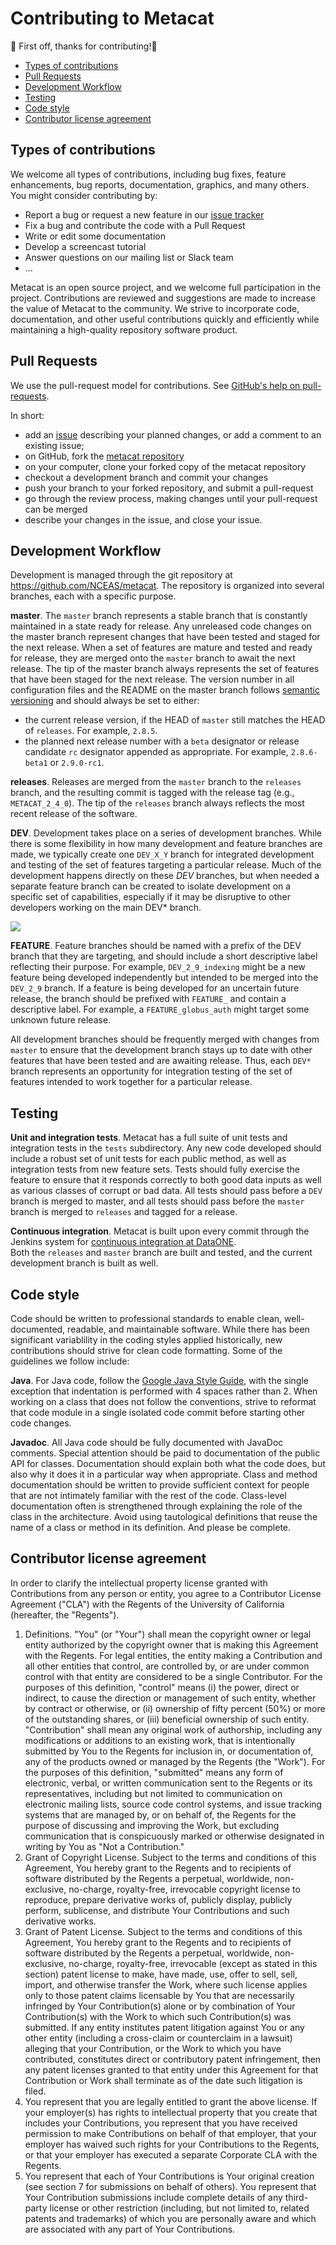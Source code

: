 # Contributing to Metacat

:tada: First off, thanks for contributing!:tada:

- [Types of contributions](#types-of-contributions)
- [Pull Requests](#pull-requests)
- [Development Workflow](#development-workflow)
- [Testing](#testing)
- [Code style](#code-style)
- [Contributor license agreement](#contributor-license-agreement)

## Types of contributions

We welcome all types of contributions, including bug fixes, feature enhancements,
bug reports, documentation, graphics, and many others.  You might consider contributing by:

- Report a bug or request a new feature in our [issue tracker](https://github.com/NCEAS/metacat/issues)
- Fix a bug and contribute the code with a Pull Request
- Write or edit some documentation
- Develop a screencast tutorial
- Answer questions on our mailing list or Slack team
- ...

Metacat is an open source project, and we welcome full
participation in the project.  Contributions are reviewed and suggestions are
made to increase the value of Metacat to the community.  We strive to
incorporate code, documentation, and other useful contributions quickly and
efficiently while maintaining a high-quality repository software product.

## Pull Requests
We use the pull-request model for contributions. See [GitHub's help on pull-requests](https://help.github.com/articles/about-pull-requests/).

In short:

- add an [issue](https://github.com/NCEAS/metacat/issues) describing your planned changes, or add a comment to an existing issue;
- on GitHub, fork the [metacat repository](https://github.com/NCEAS/metacat)
- on your computer, clone your forked copy of the metacat repository
- checkout a development branch and commit your changes
- push your branch to your forked repository, and submit a pull-request
- go through the review process, making changes until your pull-request can be merged
- describe your changes in the issue, and close your issue.

## Development Workflow

Development is managed through the git repository at https://github.com/NCEAS/metacat.  The repository is organized into several branches, each with a specific purpose.  

**master**. The `master` branch represents a stable branch that is constantly maintained in a state ready for release. Any unreleased code changes on the master branch represent changes that have been tested and staged for the next release. When a set of features are mature and tested and ready for release, they are merged onto the `master` branch to await the next release.  The tip of the master branch always represents the set of features that have been staged for the next release. The version number in all configuration files and the README on the master branch follows [semantic versioning](https://semver.org/) and should always be set to either:

- the current release version, if the HEAD of `master` still matches the HEAD of `releases`. For example, `2.8.5`.
- the planned next release number with a `beta` designator or release candidate `rc` designator appended as appropriate.  For example, `2.8.6-beta1` or `2.9.0-rc1`.

**releases**. Releases are merged from the `master` branch to the `releases` branch, and the resulting commit is tagged with the release tag (e.g., `METACAT_2_4_0`). The tip of the `releases` branch always reflects the most recent release of the software.

**DEV**. Development takes place on a series of development branches.  While there is some
flexibility in how many development and feature branches are made, we typically
create one `DEV_X_Y` branch for integrated development and testing of the set of features
targeting a particular release.  Much of the development happens directly on these *DEV*
branches, but when needed a separate feature branch can be created to isolate development
on a specific set of capabilities, especially if it may be disruptive to other developers
working on the main DEV* branch.

![](docs/dev/images/nceas-dev-flow-full.png)

**FEATURE**. Feature branches should be named with a prefix of the DEV branch
that they are targeting,
and should include a short descriptive label reflecting their purpose.  For example,
`DEV_2_9_indexing` might be a new feature being developed independently but intended to be merged into the `DEV_2_9` branch. If a feature is being developed for an uncertain future
release, the branch should be prefixed with `FEATURE_` and contain a descriptive label.
For example, a `FEATURE_globus_auth` might target some unknown future release.

All development branches should be frequently merged with changes from `master` to
ensure that the development branch stays up to date with other features that have
been tested and are awaiting release.  Thus, each `DEV*` branch represents an opportunity
for integration testing of the set of features intended to work together for a
particular release.

## Testing

**Unit and integration tests**. Metacat has a full suite of unit tests and
integration tests in the `tests` subdirectory.
Any new code developed should include a robust set of unit tests for each public
method, as well as integration tests from new feature sets.  Tests should fully
exercise the feature to ensure that it responds correctly to both good data inputs
as well as various classes of corrupt or bad data.  All tests should pass before
a `DEV` branch is merged to master, and all tests should pass before the `master`
branch is merged to `releases` and tagged for a release.

**Continuous integration**. Metacat is built upon every commit through the Jenkins
system for [continuous integration at DataONE](https://purl.dataone.org/integration).  
Both the `releases` and `master` branch are built and tested, and the current
development branch is built as well.

## Code style

Code should be written to professional standards to enable clean, well-documented,
readable, and maintainable software.  While there has been significant variablility
in the coding styles applied historically, new contributions should strive for
clean code formatting.  Some of the guidelines we follow include:

**Java**. For Java code, follow the [Google Java Style Guide](https://google.github.io/styleguide/javaguide.html), with the single exception that indentation is performed with 4 spaces rather than 2.  When working on a class that
does not follow the conventions, strive to reformat that code module in a single
isolated code commit before starting other code changes.

**Javadoc**. All Java code should be fully documented with JavaDoc comments.  Special
attention should be paid to documentation of the public API for classes.  Documentation
should explain both what the code does, but also why it does it in a particular
way when appropriate.  Class and method documentation should be written to provide
sufficient context for people that are not intimately familiar with the rest of the code.
Class-level documentation often is strengthened through explaining the role of the
class in the architecture.  Avoid using tautological definitions that reuse the name of
a class or method in its definition.  And please be complete.

## Contributor license agreement

In order to clarify the intellectual property license
granted with Contributions from any person or entity, you agree to
a Contributor License Agreement ("CLA") with the Regents of the University of
California (hereafter, the "Regents").

1. Definitions.
   "You" (or "Your") shall mean the copyright owner or legal entity
   authorized by the copyright owner that is making this Agreement
   with the Regents. For legal entities, the entity making a
   Contribution and all other entities that control, are controlled
   by, or are under common control with that entity are considered to
   be a single Contributor. For the purposes of this definition,
   "control" means (i) the power, direct or indirect, to cause the
   direction or management of such entity, whether by contract or
   otherwise, or (ii) ownership of fifty percent (50%) or more of the
   outstanding shares, or (iii) beneficial ownership of such entity.
   "Contribution" shall mean any original work of authorship,
   including any modifications or additions to an existing work, that
   is intentionally submitted by You to the Regents for inclusion
   in, or documentation of, any of the products owned or managed by
   the Regents (the "Work"). For the purposes of this definition,
   "submitted" means any form of electronic, verbal, or written
   communication sent to the Regents or its representatives,
   including but not limited to communication on electronic mailing
   lists, source code control systems, and issue tracking systems that
   are managed by, or on behalf of, the Regents for the purpose of
   discussing and improving the Work, but excluding communication that
   is conspicuously marked or otherwise designated in writing by You
   as "Not a Contribution."
2. Grant of Copyright License. Subject to the terms and conditions of
   this Agreement, You hereby grant to the Regents and to
   recipients of software distributed by the Regents a perpetual,
   worldwide, non-exclusive, no-charge, royalty-free, irrevocable
   copyright license to reproduce, prepare derivative works of,
   publicly display, publicly perform, sublicense, and distribute Your
   Contributions and such derivative works.
3. Grant of Patent License. Subject to the terms and conditions of
   this Agreement, You hereby grant to the Regents and to
   recipients of software distributed by the Regents a perpetual,
   worldwide, non-exclusive, no-charge, royalty-free, irrevocable
   (except as stated in this section) patent license to make, have
   made, use, offer to sell, sell, import, and otherwise transfer the
   Work, where such license applies only to those patent claims
   licensable by You that are necessarily infringed by Your
   Contribution(s) alone or by combination of Your Contribution(s)
   with the Work to which such Contribution(s) was submitted. If any
   entity institutes patent litigation against You or any other entity
   (including a cross-claim or counterclaim in a lawsuit) alleging
   that your Contribution, or the Work to which you have contributed,
   constitutes direct or contributory patent infringement, then any
   patent licenses granted to that entity under this Agreement for
   that Contribution or Work shall terminate as of the date such
   litigation is filed.
4. You represent that you are legally entitled to grant the above
   license. If your employer(s) has rights to intellectual property
   that you create that includes your Contributions, you represent
   that you have received permission to make Contributions on behalf
   of that employer, that your employer has waived such rights for
   your Contributions to the Regents, or that your employer has
   executed a separate Corporate CLA with the Regents.
5. You represent that each of Your Contributions is Your original
   creation (see section 7 for submissions on behalf of others).  You
   represent that Your Contribution submissions include complete
   details of any third-party license or other restriction (including,
   but not limited to, related patents and trademarks) of which you
   are personally aware and which are associated with any part of Your
   Contributions.
